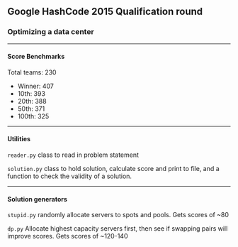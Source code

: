 ## Google HashCode 2015 Qualification round
### Optimizing a data center
---
#### Score Benchmarks
Total teams: 230

* Winner: 407
* 10th: 393
* 20th: 388
* 50th: 371
* 100th: 325

---

#### Utilities
`reader.py` class to read in problem statement

`solution.py` class to hold solution, calculate score and print to file, and a
function to check the validity of a solution.

---

#### Solution generators
`stupid.py` randomly allocate servers to spots and pools. Gets scores of ~80

`dp.py` Allocate highest capacity servers first, then see if swapping pairs will improve scores. Gets scores of ~120-140
